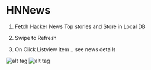 # HNNews

1. Fetch Hacker News Top stories and Store in Local DB

2. Swipe to Refresh 

3. On Click Listview item .. see news details

![alt tag](https://github.com/iamvijayakumar/HNNews/blob/master/device-2016-09-07-161901.png)
![alt tag](https://github.com/iamvijayakumar/HNNews/blob/master/device-2016-09-07-161918.png)


